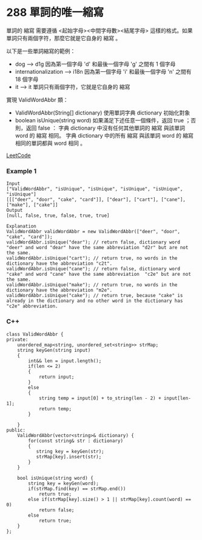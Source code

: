 # 288 單詞的唯一縮寫

單詞的 縮寫 需要遵循 <起始字母><中間字母數><結尾字母> 這樣的格式。如果單詞只有兩個字符，那麼它就是它自身的 縮寫 。

以下是一些單詞縮寫的範例：

* dog --> d1g 因為第一個字母 'd' 和最後一個字母 'g' 之間有 1 個字母
* internationalization --> i18n 因為第一個字母 'i' 和最後一個字母 'n' 之間有 18 個字母
*  it --> it 單詞只有兩個字符，它就是它自身的 縮寫
 

實現 ValidWordAbbr 類：

* ValidWordAbbr(String[] dictionary) 使用單詞字典 dictionary 初始化對象
* boolean isUnique(string word) 如果滿足下述任意一個條件，返回 true ；否則，返回 false ：
  字典 dictionary 中沒有任何其他單詞的 縮寫 與該單詞 word 的 縮寫 相同。
  字典 dictionary 中的所有 縮寫 與該單詞 word 的 縮寫 相同的單詞都與 word 相同 。


[LeetCode](https://leetcode-cn.com/problems/unique-word-abbreviation/)

### Example 1

```
Input
["ValidWordAbbr", "isUnique", "isUnique", "isUnique", "isUnique", "isUnique"]
[[["deer", "door", "cake", "card"]], ["dear"], ["cart"], ["cane"], ["make"], ["cake"]]
Output
[null, false, true, false, true, true]

Explanation
ValidWordAbbr validWordAbbr = new ValidWordAbbr(["deer", "door", "cake", "card"]);
validWordAbbr.isUnique("dear"); // return false, dictionary word "deer" and word "dear" have the same abbreviation "d2r" but are not the same.
validWordAbbr.isUnique("cart"); // return true, no words in the dictionary have the abbreviation "c2t".
validWordAbbr.isUnique("cane"); // return false, dictionary word "cake" and word "cane" have the same abbreviation  "c2e" but are not the same.
validWordAbbr.isUnique("make"); // return true, no words in the dictionary have the abbreviation "m2e".
validWordAbbr.isUnique("cake"); // return true, because "cake" is already in the dictionary and no other word in the dictionary has "c2e" abbreviation.
```

### C++ 

```
class ValidWordAbbr {
private:
    unordered_map<string, unordered_set<string>> strMap;
    string keyGen(string input)
    {
        int&& len = input.length(); 
        if(len <= 2)
        {
            return input;
        }
        else
        {                
            string temp = input[0] + to_string(len - 2) + input[len-1];
            return temp;
        }

    }
public:
    ValidWordAbbr(vector<string>& dictionary) {
        for(const string& str : dictionary)
        {
           string key = keyGen(str);
           strMap[key].insert(str);
        }
    }
    
    bool isUnique(string word) {
        string key = keyGen(word);
        if(strMap.find(key) == strMap.end())
            return true;
        else if(strMap[key].size() > 1 || strMap[key].count(word) == 0)
            return false;
        else    
            return true;
    }
};
```
